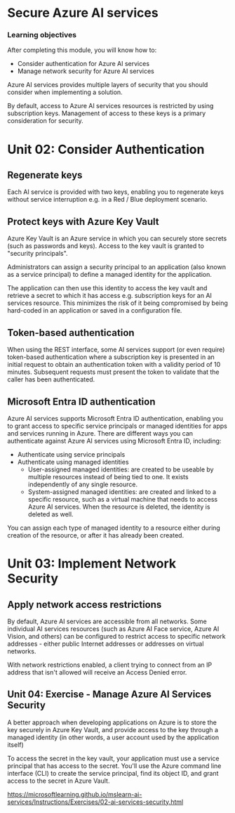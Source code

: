 # Secure Azure AI services

### Learning objectives

After completing this module, you will know how to:

- Consider authentication for Azure AI services
- Manage network security for Azure AI services

Azure AI services provides multiple layers of security that you should consider when implementing a solution.

By default, access to Azure AI services resources is restricted by using subscription keys. Management of access to these keys is a primary consideration for security.


# Unit 02: Consider Authentication

## Regenerate keys

Each AI service is provided with two keys, enabling you to regenerate keys without service interruption e.g. in a Red / Blue deployment scenario.

## Protect keys with Azure Key Vault

Azure Key Vault is an Azure service in which you can securely store secrets (such as passwords and keys). Access to the key vault is granted to "security principals".

Administrators can assign a security principal to an application (also known as a service principal) to define a managed identity for the application. 

The application can then use this identity to access the key vault and retrieve a secret to which it has access e.g. subscription keys for an AI services resource. This minimizes the risk of it being compromised by being hard-coded in an application or saved in a configuration file.

## Token-based authentication

When using the REST interface, some AI services support (or even require) token-based authentication where a subscription key is presented in an initial request to obtain an authentication token with a validity period of 10 minutes. Subsequent requests must present the token to validate that the caller has been authenticated.

## Microsoft Entra ID authentication

Azure AI services supports Microsoft Entra ID authentication, enabling you to grant access to specific service principals or managed identities for apps and services running in Azure. There are different ways you can authenticate against Azure AI services using Microsoft Entra ID, including:

- Authenticate using service principals
- Authenticate using managed identities
    - User-assigned managed identities: are created to be useable by multiple resources instead of being tied to one. It exists independently of any single resource.
    - System-assigned managed identities:  are created and linked to a specific resource, such as a virtual machine that needs to access Azure AI services. When the resource is deleted, the identity is deleted as well.

You can assign each type of managed identity to a resource either during creation of the resource, or after it has already been created.

# Unit 03: Implement Network Security

## Apply network access restrictions

By default, Azure AI services are accessible from all networks. Some individual AI services resources (such as Azure AI Face service, Azure AI Vision, and others) can be configured to restrict access to specific network addresses - either public Internet addresses or addresses on virtual networks.

With network restrictions enabled, a client trying to connect from an IP address that isn't allowed will receive an Access Denied error.

## Unit 04: Exercise - Manage Azure AI Services Security

A better approach when developing applications on Azure is to store the key securely in Azure Key Vault, and provide access to the key through a managed identity (in other words, a user account used by the application itself)

To access the secret in the key vault, your application must use a service principal that has access to the secret. You'll use the Azure command line interface (CLI) to create the service principal, find its object ID, and grant access to the secret in Azure Vault.

https://microsoftlearning.github.io/mslearn-ai-services/Instructions/Exercises/02-ai-services-security.html